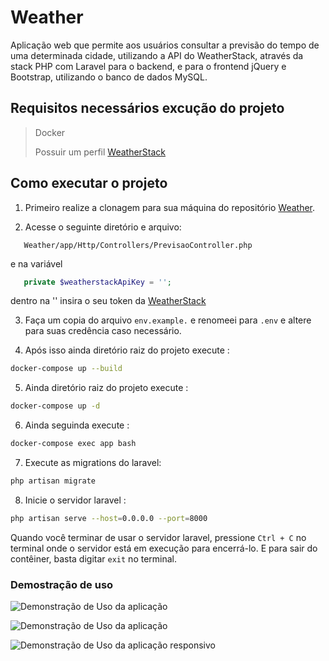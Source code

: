 # Weather
Aplicação web que permite aos usuários consultar a previsão do tempo de uma determinada cidade, utilizando a API do WeatherStack, através da stack PHP com Laravel para o backend, e para o frontend jQuery e Bootstrap, utilizando o banco de dados MySQL.

## Requisitos necessários excução do  projeto 

 > Docker  
 >
 > Possuir um perfil [WeatherStack](https://weatherstack.com)
 >
 
 ## Como executar o projeto 

  1. Primeiro realize a clonagem para sua máquina do repositório [Weather](https://github.com/themarcosramos/Weather).

  2. Acesse o seguinte diretório e arquivo:

  ``` 
     Weather/app/Http/Controllers/PrevisaoController.php
   ```
 e  na variável 

```php
   private $weatherstackApiKey = '';
```
dentro na '' insira o seu token da [WeatherStack](https://weatherstack.com)

   3. Faça um copia do arquivo  `env.example.` e renomeei para  `.env` e altere para suas credência caso  necessário.  

   4. Após isso ainda diretório raiz do projeto execute : 

```bash
docker-compose up --build
```
5. Ainda  diretório raiz do projeto execute : 

```bash
docker-compose up -d
```
6. Ainda seguinda execute : 

```bash
docker-compose exec app bash
```

7. Execute as migrations do laravel: 

```bash
php artisan migrate
```
8. Inicie o servidor laravel :

```bash
php artisan serve --host=0.0.0.0 --port=8000
```
Quando você terminar de usar o servidor laravel, pressione `Ctrl + C` no terminal onde o servidor está em execução para encerrá-lo. E para sair do contêiner, basta digitar `exit` no terminal.

 ### Demostração de uso  

![Demonstração de Uso da aplicação ](https://github.com/themarcosramos/Weather/blob/main/gif/user.gif)

>>

![Demonstração de Uso da aplicação ](https://github.com/themarcosramos/Weather/blob/main/gif/user2.gif)

>>

![Demonstração de Uso da aplicação responsivo ](https://github.com/themarcosramos/Weather/blob/main/gif/responsivo.gif)

